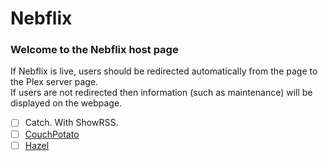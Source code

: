 # Nebflix

### Welcome to the Nebflix host page

If Nebflix is live, users should be redirected automatically from the page to the Plex server page.  
If users are not redirected then information (such as maintenance) will be displayed on the webpage.

 - [ ] Catch. With ShowRSS.
 - [ ] [CouchPotato](https://couchpota.to/)
 - [ ] [Hazel](https://www.noodlesoft.com/)
